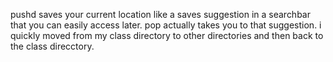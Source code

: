 pushd saves your current location like a saves suggestion in a searchbar that you can easily access later.
pop actually takes you to that suggestion.
i quickly moved from my class directory to other directories and then back to the class direcctory.
